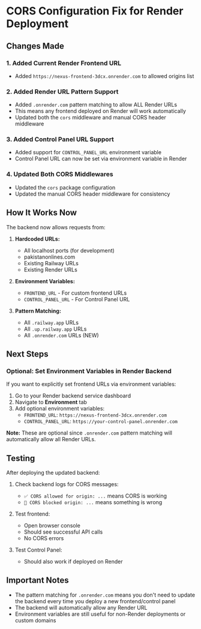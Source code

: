 # CORS Configuration Fix for Render Deployment

## Changes Made

### 1. Added Current Render Frontend URL
- Added `https://nexus-frontend-3dcx.onrender.com` to allowed origins list

### 2. Added Render URL Pattern Support
- Added `.onrender.com` pattern matching to allow ALL Render URLs
- This means any frontend deployed on Render will work automatically
- Updated both the `cors` middleware and manual CORS header middleware

### 3. Added Control Panel URL Support
- Added support for `CONTROL_PANEL_URL` environment variable
- Control Panel URL can now be set via environment variable in Render

### 4. Updated Both CORS Middlewares
- Updated the `cors` package configuration
- Updated the manual CORS header middleware for consistency

## How It Works Now

The backend now allows requests from:
1. **Hardcoded URLs:**
   - All localhost ports (for development)
   - pakistanonlines.com
   - Existing Railway URLs
   - Existing Render URLs

2. **Environment Variables:**
   - `FRONTEND_URL` - For custom frontend URLs
   - `CONTROL_PANEL_URL` - For Control Panel URL

3. **Pattern Matching:**
   - All `.railway.app` URLs
   - All `.up.railway.app` URLs
   - All `.onrender.com` URLs (NEW)

## Next Steps

### Optional: Set Environment Variables in Render Backend

If you want to explicitly set frontend URLs via environment variables:

1. Go to your Render backend service dashboard
2. Navigate to **Environment** tab
3. Add optional environment variables:
   - `FRONTEND_URL`: `https://nexus-frontend-3dcx.onrender.com`
   - `CONTROL_PANEL_URL`: `https://your-control-panel.onrender.com`

**Note:** These are optional since `.onrender.com` pattern matching will automatically allow all Render URLs.

## Testing

After deploying the updated backend:

1. Check backend logs for CORS messages:
   - `✅ CORS allowed for origin: ...` means CORS is working
   - `🚫 CORS blocked origin: ...` means something is wrong

2. Test frontend:
   - Open browser console
   - Should see successful API calls
   - No CORS errors

3. Test Control Panel:
   - Should also work if deployed on Render

## Important Notes

- The pattern matching for `.onrender.com` means you don't need to update the backend every time you deploy a new frontend/control panel
- The backend will automatically allow any Render URL
- Environment variables are still useful for non-Render deployments or custom domains

